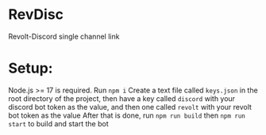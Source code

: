 # RevDisc
Revolt-Discord single channel link

# Setup:
Node.js >= 17 is required.
Run `npm i`
Create a text file called `keys.json` in the root directory of the project, then have a key called `discord` with your discord bot token as the value, and then one called `revolt` with your revolt bot token as the value
After that is done, run `npm run build` then `npm run start` to build and start the bot
